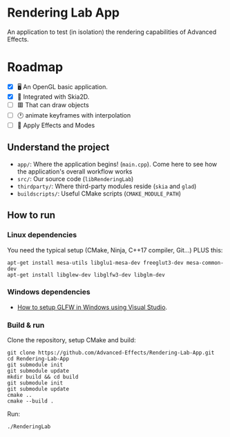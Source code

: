 # Rendering Lab App

An application to test (in isolation) the rendering capabilities of Advanced Effects.

# Roadmap

- [x] 🖥️ An OpenGL basic application.
- [x] 🎨 Integrated with Skia2D.
- [ ] 🟥 That can draw objects
- [ ] 🕐 animate keyframes with interpolation
- [ ] 💨 Apply Effects and Modes

## Understand the project

- `app/`: Where the application begins! (`main.cpp`). Come here to see how the application's overall workflow works
- `src/`: Our source code (`libRenderingLab`)
- `thirdparty/`: Where third-party modules reside (`skia` and `glad`)
- `buildscripts/`: Useful CMake scripts (`CMAKE_MODULE_PATH`)

## How to run

### Linux dependencies

You need the typical setup (CMake, Ninja, C++17 compiler, Git...) PLUS this:

```
apt-get install mesa-utils libglu1-mesa-dev freeglut3-dev mesa-common-dev
apt-get install libglew-dev libglfw3-dev libglm-dev
```

### Windows dependencies

- [How to setup GLFW in Windows using Visual Studio](https://learnopengl.com/Getting-started/Creating-a-window).

### Build & run

Clone the repository, setup CMake and build:

```
git clone https://github.com/Advanced-Effects/Rendering-Lab-App.git
cd Rendering-Lab-App
git submodule init
git submodule update
mkdir build && cd build
git submodule init
git submodule update
cmake ..
cmake --build .
```

Run:

```
./RenderingLab
```

